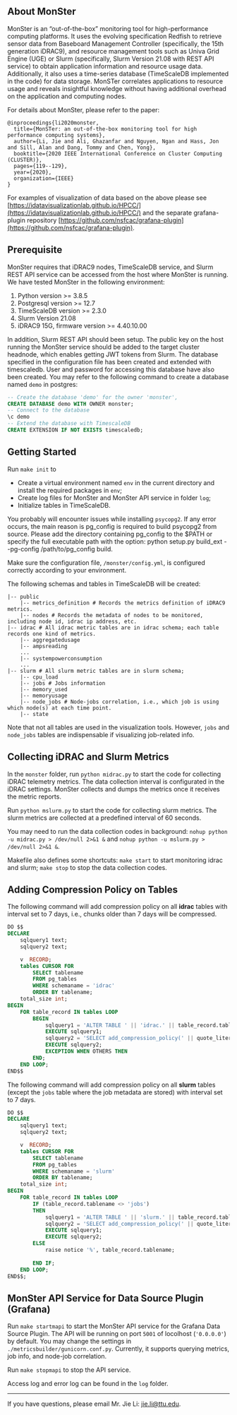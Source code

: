 ## About MonSter ##
MonSter is an “out-of-the-box” monitoring tool for high-performance computing platforms. It uses the evolving specification Redfish to retrieve sensor data from Baseboard Management Controller (specifically, the 15th generation iDRAC9), and resource management tools such as Univa Grid Engine (UGE) or Slurm (specifically, Slurm Version 21.08 with REST API service) to obtain application information and resource usage data. Additionally, it also uses a time-series database (TimeScaleDB implemented in the code) for data storage. MonSTer correlates applications to resource usage and reveals insightful knowledge without having additional overhead on the application and computing nodes. 

For details about MonSter, please refer to the paper: 
```
@inproceedings{li2020monster,
  title={MonSTer: an out-of-the-box monitoring tool for high performance computing systems},
  author={Li, Jie and Ali, Ghazanfar and Nguyen, Ngan and Hass, Jon and Sill, Alan and Dang, Tommy and Chen, Yong},
  booktitle={2020 IEEE International Conference on Cluster Computing (CLUSTER)},
  pages={119--129},
  year={2020},
  organization={IEEE}
}
```

For examples of visualization of data based on the above please see [https://idatavisualizationlab.github.io/HPCC/](https://idatavisualizationlab.github.io/HPCC/) and the separate grafana-plugin repository [https://github.com/nsfcac/grafana-plugin](https://github.com/nsfcac/grafana-plugin).

## Prerequisite ## 
MonSter requires that iDRAC9 nodes, TimeScaleDB service, and Slurm REST API service can be accessed from the host where MonSter is running. We have tested MonSter in the following environment:

1. Python version >= 3.8.5
2. Postgresql version >= 12.7
3. TimeScaleDB version >= 2.3.0
4. Slurm Version 21.08
5. iDRAC9 15G, firmware version >= 4.40.10.00

In addition, Slurm REST API should been setup. The public key on the host running the MonSter service should be added to the target cluster headnode, which enables getting JWT tokens from Slurm. The database specified in the configuration file has been created and
extended with timescaledb. User and password for accessing this database have also been created. You may refer to the following command to create a database named `demo` in postgres:

```sql
-- Create the database 'demo' for the owner 'monster',
CREATE DATABASE demo WITH OWNER monster;
-- Connect to the database
\c demo
-- Extend the database with TimescaleDB
CREATE EXTENSION IF NOT EXISTS timescaledb;
```


## Getting Started ##

Run `make init` to
- Create a virtual environment named `env` in the current directory and install the required packages in `env`;
- Create log files for MonSter and MonSter API service in folder `log`;
- Initialize tables in TimeScaleDB.

You probably will encounter issues while installing `psycopg2`. If any error occurs, the main reason is pg_config is required to build psycopg2 from source. Please add the directory containing pg_config to the $PATH or specify the full executable path with the option: python setup.py build_ext --pg-config /path/to/pg_config build.

Make sure the configuration file, `/monster/config.yml`, is configured correctly according to your environment.


The following schemas and tables in TimeScaleDB will be created:

```
|-- public
    |-- metrics_definition # Records the metrics definition of iDRAC9 metrics.
    |-- nodes # Records the metadata of nodes to be monitored, including node id, idrac ip address, etc.
|-- idrac # All idrac metric tables are in idrac schema; each table records one kind of metrics.
    |-- aggregatedusage
    |-- ampsreading
    ...
    |-- systempowerconsumption
    ...
|-- slurm # All slurm metric tables are in slurm schema;
    |-- cpu_load
    |-- jobs # Jobs information
    |-- memory_used
    |-- memoryusage
    |-- node_jobs # Node-jobs correlation, i.e., which job is using which node(s) at each time point. 
    |-- state
```

Note that not all tables are used in the visualization tools. However, `jobs` and `node_jobs` tables are indispensable if visualizing job-related info.

## Collecting iDRAC and Slurm Metrics ##

In the `monster` folder, run `python midrac.py` to start the code for collecting iDRAC telemetry metrics. The data collection interval is configurated in the iDRAC settings. MonSter collects and dumps the metrics once it receives the metric reports. 

Run `python mslurm.py` to start the code for collecting slurm metrics. The slurm metrics are collected at a predefined interval of 60 seconds.

You may need to run the data collection codes in background:
`nohup python -u midrac.py > /dev/null 2>&1 &` and `nohup python -u mslurm.py > /dev/null 2>&1 &`. 

Makefile also defines some shortcuts: `make start` to start monitoring idrac and slurm; `make stop` to stop the data collection codes. 

## Adding Compression Policy on Tables ##

The following command will add compression policy on all **idrac** tables with interval set to 7 days, i.e., chunks older than 7 days will be compressed.

```sql
DO $$
DECLARE
    sqlquery1 text;
    sqlquery2 text;

    v  RECORD;
    tables CURSOR FOR
        SELECT tablename
        FROM pg_tables
        WHERE schemaname = 'idrac'
        ORDER BY tablename;
    total_size int;
BEGIN
    FOR table_record IN tables LOOP
        BEGIN
            sqlquery1 = 'ALTER TABLE ' || 'idrac.' || table_record.tablename || ' SET (timescaledb.compress, timescaledb.compress_segmentby = '|| quote_literal('nodeid') || ');';
            EXECUTE sqlquery1;
            sqlquery2 = 'SELECT add_compression_policy(' || quote_literal('idrac.' || table_record.tablename) || ', INTERVAL '|| quote_literal('7 days') || ');';
            EXECUTE sqlquery2;
            EXCEPTION WHEN OTHERS THEN
        END;
    END LOOP;
END$$
```

The following command will add compression policy on all **slurm** tables (except the `jobs` table where the job metadata are stored) with interval set to 7 days.

```sql
DO $$
DECLARE
    sqlquery1 text;
    sqlquery2 text;

    v  RECORD;
    tables CURSOR FOR
        SELECT tablename
        FROM pg_tables
        WHERE schemaname = 'slurm'
        ORDER BY tablename;
    total_size int;
BEGIN
    FOR table_record IN tables LOOP
        IF (table_record.tablename <> 'jobs')
        THEN
            sqlquery1 = 'ALTER TABLE ' || 'slurm.' || table_record.tablename || ' SET (timescaledb.compress, timescaledb.compress_segmentby = '|| quote_literal('nodeid') || ');';
            sqlquery2 = 'SELECT add_compression_policy(' || quote_literal('slurm.' || table_record.tablename) || ', INTERVAL '|| quote_literal('7 days') || ');';
            EXECUTE sqlquery1;
            EXECUTE sqlquery2;
        ELSE
            raise notice '%', table_record.tablename;
	
        END IF;
    END LOOP;
END$$;
```

## MonSter API Service for Data Source Plugin (Grafana) ##

Run `make startmapi` to start the MonSter API service for the Grafana Data Source Plugin. The API will be running on port `5001` of locolhost (`'0.0.0.0'`) by default. You may change the settings in `./metricsbuilder/gunicorn.conf.py`. Currently, it supports querying metrics, job info, and node-job correlation.

Run `make stopmapi` to stop the API service. 

Access log and error log can be found in the `log` folder.

---
If you have questions, please email Mr. Jie Li: jie.li@ttu.edu.


